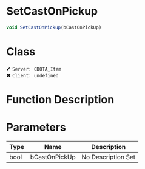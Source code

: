 # SetCastOnPickup
```js	
void SetCastOnPickup(bCastOnPickUp)
```
# Class
✔ `Server: CDOTA_Item`  
✖ `Client: undefined`  

# Function Description

# Parameters
Type|Name|Description
--|--|--
bool|bCastOnPickUp|No Description Set
